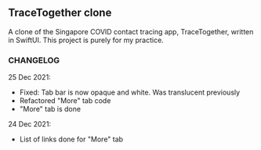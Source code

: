 ## TraceTogether clone

A clone of the Singapore COVID contact tracing app, TraceTogether, written in SwiftUI. This project is purely for my practice.


### CHANGELOG

25 Dec 2021:
- Fixed: Tab bar is now opaque and white. Was translucent previously
- Refactored "More" tab code
- "More" tab is done

24 Dec 2021:
- List of links done for "More" tab
